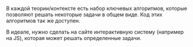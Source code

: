В каждой теории/контексте есть набор ключевых алгоритмов, которые позволяют решать некоторые задачи в общем виде. Код этих алгоритмов так же доступен. 

В идеале, нужно сделать на сайте интерактивную систему (например на JS), которая может решать определенные задачи. 


